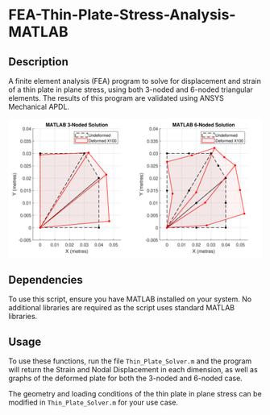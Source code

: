 # FEA-Thin-Plate-Stress-Analysis-MATLAB

## Description
A finite element analysis (FEA) program to solve for displacement and strain of a thin plate in plane stress, using both 3-noded and 6-noded triangular elements. The results of this program are validated using ANSYS Mechanical APDL.


<p align="center">
  <img src="./Project Resources/MATLAB_Deformation.png" alt="graph" width="600"/>
</p>

## Dependencies
To use this script, ensure you have MATLAB installed on your system. No additional libraries are required as the script uses standard MATLAB libraries.

## Usage
To use these functions, run the file ```Thin_Plate_Solver.m``` and the program will return the Strain and Nodal Displacement in each dimension, as well as graphs of the deformed plate for both the 3-noded and 6-noded case.

The geometry and loading conditions of the thin plate in plane stress can be modified in ```Thin_Plate_Solver.m``` for your use case.
